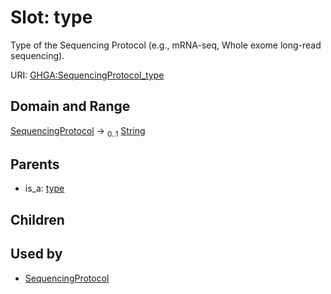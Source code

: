 
# Slot: type


Type of the Sequencing Protocol (e.g., mRNA-seq, Whole exome long-read sequencing).

URI: [GHGA:SequencingProtocol_type](https://w3id.org/GHGA/SequencingProtocol_type)


## Domain and Range

[SequencingProtocol](SequencingProtocol.md) &#8594;  <sub>0..1</sub> [String](types/String.md)

## Parents

 *  is_a: [type](type.md)

## Children


## Used by

 * [SequencingProtocol](SequencingProtocol.md)
